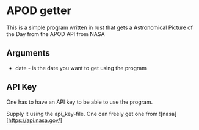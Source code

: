 # APOD getter

This is a simple program written in rust that gets a Astronomical Picture of the Day from the APOD API from NASA

## Arguments

* date - is the date you want to get using the program

## API Key

One has to have an API key to be able to use the program.

Supply it using the api_key-file. One can freely get one from ![nasa][https://api.nasa.gov/]
